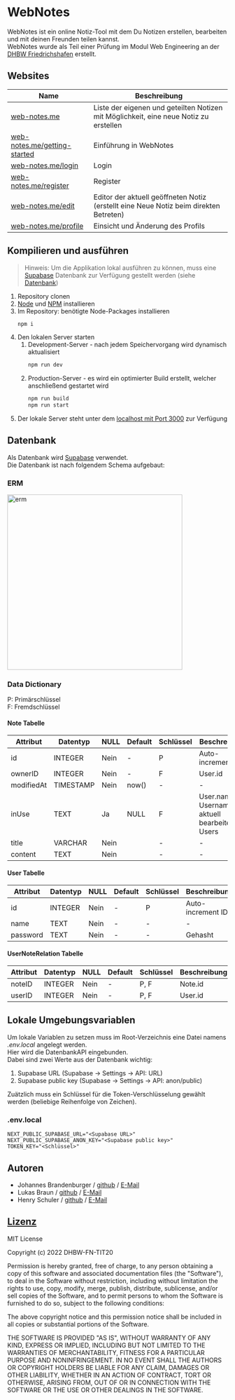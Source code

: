 # WebNotes
WebNotes ist ein online Notiz-Tool mit dem Du Notizen erstellen, bearbeiten und mit deinen Freunden teilen kannst.<br/>
WebNotes wurde als Teil einer Prüfung im Modul Web Engineering an der [DHBW Friedrichshafen](https://www.ravensburg.dhbw.de/startseite) erstellt.

## Websites
| Name | Beschreibung |
| --- | --- |
| [web-notes.me](https://web-notes.me) | Liste der eigenen und geteilten Notizen mit Möglichkeit, eine neue Notiz zu erstellen
| [web-notes.me/getting-started](https://web-notes.me/getting-started) | Einführung in WebNotes |
| [web-notes.me/login](https://web-notes.me/login) | Login |
| [web-notes.me/register](https://web-notes.me/register) | Register |
| [web-notes.me/edit](https://web-notes.me/edit) | Editor der aktuell geöffneten Notiz (erstellt eine Neue Notiz beim direkten Betreten) |
| [web-notes.me/profile](https://web-notes.me/profile) | Einsicht und Änderung des Profils |

## Kompilieren und ausführen
> Hinweis: Um die Applikation lokal ausführen zu können, muss eine [Supabase](https://supabase.com) Datenbank zur Verfügung gestellt werden (siehe [Datenbank](#datenbank))
1. Repository clonen
1. [Node](https://nodejs.org/) und [NPM](https://www.npmjs.com/) installieren
1. Im Repository: benötigte Node-Packages installieren
    ```bash
    npm i
    ```
1. Den lokalen Server starten
    1. Development-Server - nach jedem Speichervorgang wird dynamisch aktualisiert
        ```bash
        npm run dev
        ```
    1. Production-Server - es wird ein optimierter Build erstellt, welcher anschließend gestartet wird
        ```bash
        npm run build
        npm run start
        ```
1. Der lokale Server steht unter dem [localhost mit Port 3000](http://localhost:3000/) zur Verfügung

## Datenbank
Als Datenbank wird [Supabase](https://supabase.com) verwendet.<br/>
Die Datenbank ist nach folgendem Schema aufgebaut:

### ERM
<img src="./readme/ERM.png" alt="erm" width="400">

### Data Dictionary
P: Primärschlüssel<br/>
F: Fremdschlüssel<br/>

#### **Note** Tabelle
| Attribut | Datentyp | NULL | Default | Schlüssel | Beschreibung |
| - | - | - | - | - | - |
| id | INTEGER | Nein | - | P | Auto-increment IDs |
| ownerID | INTEGER | Nein | - | F | User.id |
| modifiedAt | TIMESTAMP | Nein | now() | - | - |
| inUse | TEXT | Ja | NULL | F | User.name Username des aktuell bearbeitenden Users |
| title | VARCHAR | Nein |   | - | - |
| content | TEXT | Nein |   | - | - |

#### **User** Tabelle
| Attribut | Datentyp | NULL | Default | Schlüssel | Beschreibung |
| - | - | - | - | - | - |
| id | INTEGER | Nein | - | P | Auto-increment IDs |
| name | TEXT | Nein | - | - | - |
| password | TEXT | Nein | - | - | Gehasht |

#### **UserNoteRelation** Tabelle
| Attribut | Datentyp | NULL | Default | Schlüssel | Beschreibung |
| - | - | - | - | - | - |
| noteID | INTEGER | Nein | - | P, F | Note.id |
| userID | INTEGER | Nein | - | P, F | User.id |

## Lokale Umgebungsvariablen
Um lokale Variablen zu setzen muss im Root-Verzeichnis eine Datei namens *.env.local* angelegt werden.<br/>
Hier wird die DatenbankAPI eingebunden.<br/>
Dabei sind zwei Werte aus der Datenbank wichtig:<br/>
1. Supabase URL (Supabase -> Settings -> API: URL)
1. Supabase public key (Supabase -> Settings -> API: anon/public)

Zuätzlich muss ein Schlüssel für die Token-Verschlüsselung gewählt werden (beliebige Reihenfolge von Zeichen).

### .env.local
```
NEXT_PUBLIC_SUPABASE_URL="<Supabase URL>"
NEXT_PUBLIC_SUPABASE_ANON_KEY="<Supabase public key>"
TOKEN_KEY="<Schlüssel>"
```


## Autoren
* Johannes Brandenburger / [github](https://github.com/johannesbrandenburger) / [E-Mail](mailto:brandenburger-it20@it.dhbw-ravensburg.de?cc=schuler.henry-it20@it.dhbw-ravensburg.de;braun.lukas-it20@it.dhbw-ravensburg.de&amp;subject=[GitHub]%20WebNotes)
* Lukas Braun / [github](https://github.com/lukbra0108) / [E-Mail](mailto:braun.lukas-it20@it.dhbw-ravensburg.de?cc=schuler.henry-it20@it.dhbw-ravensburg.de;brandenburger-it20@it.dhbw-ravensburg.de&amp;subject=[GitHub]%20WebNotes)
* Henry Schuler / [github](https://github.com/schuler-henry) / [E-Mail](mailto:schuler.henry-it20@it.dhbw-ravensburg.de?cc=brandenburger-it20@it.dhbw-ravensburg.de;braun.lukas-it20@it.dhbw-ravensburg.de&amp;subject=[GitHub]%20WebNotes)

## [Lizenz](LICENSE)
MIT License

Copyright (c) 2022 DHBW-FN-TIT20

Permission is hereby granted, free of charge, to any person obtaining a copy
of this software and associated documentation files (the "Software"), to deal
in the Software without restriction, including without limitation the rights
to use, copy, modify, merge, publish, distribute, sublicense, and/or sell
copies of the Software, and to permit persons to whom the Software is
furnished to do so, subject to the following conditions:

The above copyright notice and this permission notice shall be included in all
copies or substantial portions of the Software.

THE SOFTWARE IS PROVIDED "AS IS", WITHOUT WARRANTY OF ANY KIND, EXPRESS OR
IMPLIED, INCLUDING BUT NOT LIMITED TO THE WARRANTIES OF MERCHANTABILITY,
FITNESS FOR A PARTICULAR PURPOSE AND NONINFRINGEMENT. IN NO EVENT SHALL THE
AUTHORS OR COPYRIGHT HOLDERS BE LIABLE FOR ANY CLAIM, DAMAGES OR OTHER
LIABILITY, WHETHER IN AN ACTION OF CONTRACT, TORT OR OTHERWISE, ARISING FROM,
OUT OF OR IN CONNECTION WITH THE SOFTWARE OR THE USE OR OTHER DEALINGS IN THE
SOFTWARE.